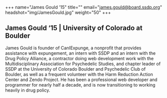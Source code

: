 +++
name="James Gould '15"
title=""
email="james.gould@board.ssdp.org"
headshot="img/JamesGould.jpg"
weight="50"
+++

<h2>James Gould ‘15 | University of Colorado at Boulder</h2> James Gould is founder of CanIExpunge, a nonprofit that provides assistance with expungement, an intern with SSDP and an intern with the Drug Policy Alliance, a contractor doing web development work with the Multidisciplinary Association for Psychedelic
Studies, and chapter leader of SSDP at the University of Colorado Boulder and Psychedelic Club of Boulder, as well as a frequent volunteer with the Harm Reduction Action Center and Zendo Project. He has been a professional web developer and programmer
for nearly half a decade, and is now transitioning to working heavily in drug policy.
